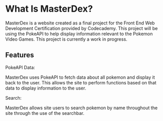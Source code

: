 # What Is MasterDex?

MasterDex is a website created as a final project for the Front End Web Development Certification provided by Codecademy. This project will be using the PokeAPI to help display information relevant to the Pokemon Video Games. This project is currently a work in progress.

## Features

PokeAPI Data:

MasterDex uses PokeAPI to fetch data about all pokemon and display it back to the user. This allows the site to perform functions based on that data to display information to the user.

Search:

MasterDex allows site users to search pokemon by name throughout the site through the use of the searchbar.
